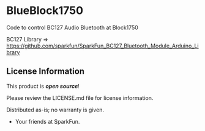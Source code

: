 # BlueBlock1750
Code to control BC127 Audio Bluetooth at Block1750

BC127 Library => https://github.com/sparkfun/SparkFun_BC127_Bluetooth_Module_Arduino_Library

License Information
-------------------

This product is _**open source**_! 

Please review the LICENSE.md file for license information. 

Distributed as-is; no warranty is given.

- Your friends at SparkFun.
